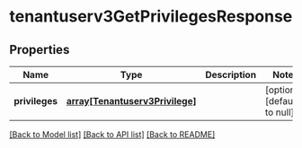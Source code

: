 # tenantuserv3GetPrivilegesResponse

## Properties
Name | Type | Description | Notes
------------ | ------------- | ------------- | -------------
**privileges** | [**array[Tenantuserv3Privilege]**](Tenantuserv3Privilege.md) |  | [optional] [default to null]

[[Back to Model list]](../README.md#documentation-for-models) [[Back to API list]](../README.md#documentation-for-api-endpoints) [[Back to README]](../README.md)


